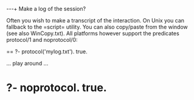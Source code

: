 ---+ Make a log of the session?

Often you wish to make a transcript of the interaction. On Unix you can
fallback to the =script= utility. You can also copy/paste from the window
(see also WinCopy.txt). All platforms however support the predicates
protocol/1 and noprotocol/0:

==
?- protocol('mylog.txt').
true.

... play around ...

?- noprotocol.
true.
==
